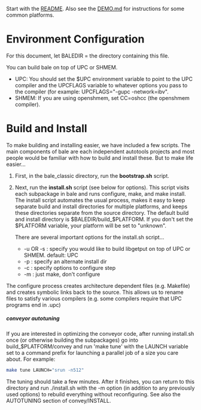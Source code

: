 Start with the [README](README.md). Also see the [DEMO.md](DEMO.md) for instructions for some common platforms.

# Environment Configuration

For this document, let BALEDIR = the directory containing this file.

You can build bale on top of UPC or SHMEM. 

- UPC:   You should set the $UPC environment variable to point to the UPC compiler and 
        the UPCFLAGS variable to whatever options you pass to the compiler (for example:
        UPCFLAGS="-gupc -network=ibv".
- SHMEM: If you are using openshmem, set CC=oshcc (the openshmem compiler).


# Build and Install

To make building and installing easier, we have included a few scripts. The main components of bale are each independent autotools projects and most people would be familiar with how to build and install these. But to make life easier...

1. First, in the bale_classic directory, run the **bootstrap.sh** script.

2. Next, run the **install.sh** script (see below for options). This script visits each subpackage in bale and runs configure, make, and make install. The install script automates the usual process, makes it easy to keep separate build and install directories for multiple platforms, and keeps these directories separate from the source directory. The default build and install directory is $BALEDIR/build_$PLATFORM. If you don't set the $PLATFORM variable, your platform will be set to "unknown". 

   There are several important options for the install.sh script...

	- -u OR -s : specify you would like to build libgetput on top of UPC or SHMEM. default: UPC
	- -p : specify an alternate install dir
	- -c : specify options to configure step
	- -m : just make, don't configure

The configure process creates architecture dependent files (e.g. Makefile) and creates symbolic links back to the source. This allows us to rename files to satisfy various compilers (e.g. 
some compilers require that UPC programs end in .upc)

##### conveyor autotuning

If you are interested in optimizing the conveyor code, after running install.sh
once (or otherwise building the subpackages) go into build_$PLATFORM/convey
and run 'make tune' with the LAUNCH variable set to a command prefix for
launching a parallel job of a size you care about.  For example:

```bash
make tune LAUNCH="srun -n512"
```

The tuning should take a few minutes.  After it finishes, you can return to
this directory and run ./install.sh with the -m option (in addition to any
previously used options) to rebuild everything without reconfiguring.  See
also the AUTOTUNING section of convey/INSTALL.